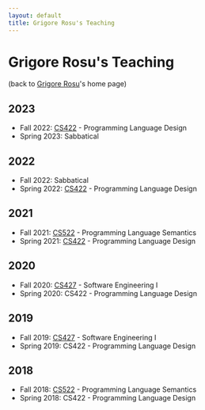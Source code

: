 ```yaml
---
layout: default
title: Grigore Rosu's Teaching
---
```


# Grigore Rosu's Teaching

(back to [Grigore Rosu]({{site.baseurl}}/people/grigore-rosu/index.html)'s home page)

## 2023
- Fall 2022:
  [CS422]({{site.baseurl}}/teaching/2023/cs422/) - Programming Language Design
- Spring 2023: Sabbatical

## 2022
- Fall 2022: Sabbatical
- Spring 2022:
  [CS422]({{site.baseurl}}/teaching/2022/cs422/) - Programming Language Design

## 2021
- Fall 2021:
  [CS522]({{site.baseurl}}/teaching/2021/cs522/) - Programming Language Semantics
- Spring 2021:
  [CS422]({{site.baseurl}}/teaching/2021/cs422/) - Programming Language Design

## 2020

- Fall 2020: 
  [CS427](https://wiki.cites.illinois.edu/wiki/display/cs427fa20) - Software Engineering I
- Spring 2020:
  CS422 - Programming Language Design

## 2019

- Fall 2019:
  [CS427](https://wiki.cites.illinois.edu/wiki/display/cs427fa19) - Software Engineering I
- Spring 2019:
  CS422 - Programming Language Design

## 2018

- Fall 2018:
  [CS522]({{site.baseurl}}/teaching/2018/cs522/) - Programming Language Semantics
- Spring 2018:
  CS422 - Programming Language Design
